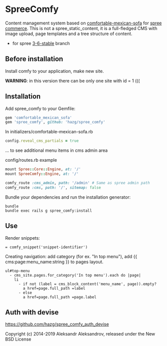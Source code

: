 SpreeComfy
==========

Content management system based on [comfortable-mexican-sofa](https://github.com/comfy/comfortable-mexican-sofa) for [spree commerce](https://github.com/spree/spree). This is not a spree_static_content, it is a full-fledged CMS with image upload, page templates and a tree structure of content.


* for spree [3-6-stable](https://github.com/spree/spree/tree/3-6-stable) branch


Before installation
-------------------
Install comfy to your application, make new site.

**WARNING**: in this version there can be only one site with id = 1 (((

Installation
------------

Add spree_comfy to your Gemfile:

```ruby
gem 'comfortable_mexican_sofa'
gem 'spree_comfy', github: 'hazg/spree_comfy'
```

In initializers/comfortable-mexican-sofa.rb
```ruby
config.reveal_cms_partials = true
```
... to see additional menu items in cms admin area

config/routes.rb example
```ruby
mount Spree::Core::Engine, at: '/'
mount SpreeComfy::Engine, at: '/'

comfy_route :cms_admin, path: '/admin' # Same as spree admin path
comfy_route :cms, path: '/', sitemap: false
```

Bundle your dependencies and run the installation generator:

```shell
bundle
bundle exec rails g spree_comfy:install
```

Use
---
Render snippets:
```slim
= comfy_snippet('snippet-identifier')
```
Creating navigation:
add category (for ex. "In top menu"), add {{ cms:page:menu_name:string }} to pages layout.

```slim
ul#top-menu
  - cms_site.pages.for_category('In top menu').each do |page|
    li
      - if not (label = cms_block_content('menu_name', page)).empty?
        a href=page.full_path =label
      - else
        a href=page.full_path =page.label
```

Auth with devise
----------------

https://github.com/hazg/spree_comfy_auth_devise

Copyright (c) 2014-2019 Aleksandr Aleksandrov, released under the New BSD License
